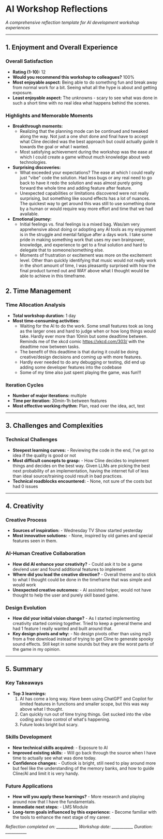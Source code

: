 # AI Workshop Reflections

*A comprehensive reflection template for AI development workshop experiences*

---

## 1. Enjoyment and Overall Experience

### Overall Satisfaction
- **Rating (1-10):** 12
- **Would you recommend this workshop to colleagues?** 100%
- **Most enjoyable aspect:** Being able to do something fun and break away from normal work for a bit. Seeing what all the hype is about and getting exposure.
- **Least enjoyable aspect:** The unknowns - scary to see what was done in such a short time with no real idea what happens behind the scenes.

### Highlights and Memorable Moments
- **Breakthrough moments:** 
  - Realizing that the planning mode can be continued and tweaked along the way. Not just a one shot done and final have to accept what Cline decided was the best approach but could actually guide it towards the goal or what I wanted.
  - Most satisfying achievement during the workshop was the ease at which I could create a game without much knowledge about web technologies.
- **Surprising discoveries:** 
  - What exceeded your expectations? The ease at which I could really just "vibe" code the solution. Had less bugs or any real need to go back to have it redo the solution and was almost purely going forward the whole time and adding feature after feature.
  - Unexpected capabilities or limitations discovered were not really surprising, but something like sound effects has a lot of nuances. The quickest way to get around this was still to use something done by a human or would require way more effort and time that we had available.
- **Emotional journey:** 
  - Initial feelings vs. final feelings is a mixed bag. Was/am very apprehensive about doing or adopting any AI tools as my enjoyment is in the struggle and mental fatigue after a days work. I take some pride in making something work that uses my own brainpower, knowledge, and experience to get to a final solution and hard to delegate that to someone/something else.
  - Moments of frustration or excitement was more on the excitement level. Other than quickly identifying that music would not really work in the short amount of time, I was pleasantly surprised with how the final product turned out and WAY above what I thought would be able to achieve in this timeframe.

## 2. Time Management

### Time Allocation Analysis
- **Total workshop duration:** 1 day
- **Most time-consuming activities:** 
  - Waiting for the AI to do the work. Some small features took as long as the larger ones and hard to judge when or how long things would take. Hardly ever more than 10min but some deadtime between. Reminds me of the xkcd comic https://xkcd.com/303/ with the deadtime now between tasks.
  - The benefit of this deadtime is that during it could be doing creative/design decisions and coming up with more features.
  - Hardly ever needed to do any debugging or testing, did end up adding some developer features into the codebase
  - Some of my time also just spent playing the game, was fun!!!

### Iteration Cycles
- **Number of major iterations:** multiple
- **Time per iteration:** 30min-1h between features
- **Most effective working rhythm:** Plan, read over the idea, act, test

---

## 3. Challenges and Complexities

### Technical Challenges
- **Steepest learning curves:** - Reviewing the code in the end, I've got no idea if the quality is good or not
- **Most difficult concepts to grasp:** - How Cline decides to implement things and decides on the best way. Given LLMs are picking the best next probability of an implementation, having the internet full of less than ideal source/training could result in bad practices. 
- **Technical roadblocks encountered:** - None, not sure of the costs but had 0 issues 

---

## 4. Creativity

### Creative Process
- **Sources of inspiration:** - Wednesday TV Show started yesterday
- **Most innovative solutions:** - None, inspired by old games and special features seen in them. 

### AI-Human Creative Collaboration
- **How did AI enhance your creativity?** - Could ask it to be a game dev/end user and found additional features to implement 
- **Where did you lead the creative direction?** - Overall theme and to stick to what I thought could be done in the timeframe that was simple and would work
- **Unexpected creative outcomes:** - AI assisted helper, would not have thought to help the user and purely skill based game.

### Design Evolution
- **How did your initial vision change?** - As I started implementing creativity started coming together. Tried to keep a general theme and had 1 feature I really wanted and built around that.
- **Key design pivots and why:** - No design pivots other than using mp3 from a free download instead of trying to get Cline to generate spooky sound effects. Still kept in some sounds but they are the worst parts of the game in my opinion.

---

## 5. Summary

### Key Takeaways
- **Top 3 learnings:** 
  1. AI has come a long way. Have been using ChatGPT and Copilot for limited features in functions and smaller scope, but this was way above what I thought.
  2. Can quickly run out of time trying things. Get sucked into the vibe coding and lose control of what's happening.
  3. Future looks bright but scary.

### Skills Development
- **New technical skills acquired:** - Exposure to AI
- **Improved existing skills:** - Will go back through the source when I have time to actually see what was done today. 
- **Confidence changes:** - Outlook is bright, still need to play around more but feel like the understanding of the memory banks, and how to guide Cline/AI and limit it is very handy.

### Future Applications
- **How will you apply these learnings?** - More research and playing around now that I have the fundamentals. 
- **Immediate next steps:** - LMS Module
- **Long-term goals influenced by this experience:** - Become familiar with the tools to enhance the next stage of my career. 

*Reflection completed on: ___________*
*Workshop date: ___________*
*Duration: ___________*
